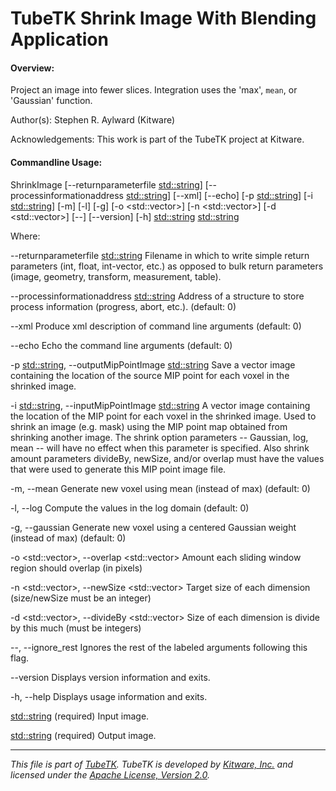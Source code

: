 TubeTK Shrink Image With Blending Application
=============================================

#### Overview:

Project an image into fewer slices. Integration uses the 'max', `mean`, or 'Gaussian' function.

Author(s): Stephen R. Aylward (Kitware)

Acknowledgements: This work is part of the TubeTK project at Kitware.

#### Commandline Usage:

   ShrinkImage  [--returnparameterfile <std::string>]
                [--processinformationaddress <std::string>] [--xml]
                [--echo] [-p <std::string>] [-i <std::string>] [-m] [-l]
                [-g] [-o <std::vector<int>>] [-n <std::vector<int>>] [-d
                <std::vector<int>>] [--] [--version] [-h] <std::string>
                <std::string>


Where:

   --returnparameterfile <std::string>
     Filename in which to write simple return parameters (int, float,
     int-vector, etc.) as opposed to bulk return parameters (image,
     geometry, transform, measurement, table).

   --processinformationaddress <std::string>
     Address of a structure to store process information (progress, abort,
     etc.). (default: 0)

   --xml
     Produce xml description of command line arguments (default: 0)

   --echo
     Echo the command line arguments (default: 0)

   -p <std::string>,  --outputMipPointImage <std::string>
     Save a vector image containing the location of the source MIP point
     for each voxel in the shrinked image.

   -i <std::string>,  --inputMipPointImage <std::string>
     A vector image containing the location of the MIP point for each voxel
     in the shrinked image. Used to shrink an image (e.g. mask) using the
     MIP point map obtained from shrinking another image. The shrink option
     parameters -- Gaussian, log, mean -- will have no effect when this
     parameter is specified. Also shrink amount parameters divideBy,
     newSize, and/or overlap must have the values that were used to
     generate this MIP point image file.

   -m,  --mean
     Generate new voxel using mean (instead of max) (default: 0)

   -l,  --log
     Compute the values in the log domain (default: 0)

   -g,  --gaussian
     Generate new voxel using a centered Gaussian weight (instead of max)
     (default: 0)

   -o <std::vector<int>>,  --overlap <std::vector<int>>
     Amount each sliding window region should overlap (in pixels)

   -n <std::vector<int>>,  --newSize <std::vector<int>>
     Target size of each dimension (size/newSize must be an integer)

   -d <std::vector<int>>,  --divideBy <std::vector<int>>
     Size of each dimension is divide by this much (must be integers)

   --,  --ignore_rest
     Ignores the rest of the labeled arguments following this flag.

   --version
     Displays version information and exits.

   -h,  --help
     Displays usage information and exits.

   <std::string>
     (required)  Input image.

   <std::string>
     (required)  Output image.

---
*This file is part of [TubeTK](http://www.tubetk.org). TubeTK is developed by [Kitware, Inc.](https://www.kitware.com) and licensed under the [Apache License, Version 2.0](https://www.apache.org/licenses/LICENSE-2.0).*
